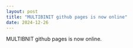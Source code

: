 ```yaml
---
layout: post
title: "MULTIBINIT github pages is now online"
date: 2024-12-26
---
```



MULTIBNIT github pages is now online. 

